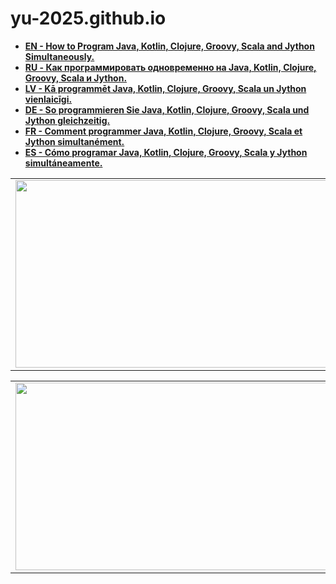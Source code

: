 # yu-2025.github.io

<strong>
  
- <a href="https://yu-2025.github.io/inf/info_EN.html" target="_blank">EN - How to Program Java, Kotlin, Clojure, Groovy, Scala and Jython Simultaneously.</a>
- <a href="https://yu-2025.github.io/inf/info_RU.html" target="_blank">RU - Как программировать одновременно на Java, Kotlin, Clojure, Groovy, Scala и Jython.</a>
- <a href="https://yu-2025.github.io/inf/info_LV.html" target="_blank">LV - Kā programmēt Java, Kotlin, Clojure, Groovy, Scala un Jython vienlaicīgi.</a>
- <a href="https://yu-2025.github.io/inf/info_DE.html" target="_blank">DE - So programmieren Sie Java, Kotlin, Clojure, Groovy, Scala und Jython gleichzeitig.</a>
- <a href="https://yu-2025.github.io/inf/info_FR.html" target="_blank">FR - Comment programmer Java, Kotlin, Clojure, Groovy, Scala et Jython simultanément.</a>
- <a href="https://yu-2025.github.io/inf/info_ES.html" target="_blank">ES - Cómo programar Java, Kotlin, Clojure, Groovy, Scala y Jython simultáneamente.</a>

</strong>

<html>
  <body>
  
  <head>
 </head>
  
<table border="0">
  <tr>
    <td>
      <a href="https://yu-2025.github.io/yu-jago" target="_blank"><img src="https://yu-2025.github.io/yu-jago/screen/JAGO_START_normal.jpg" width="500" height="300"></a>
    </td>
  </tr>
</table>

<table border="0">
  <tr>
    <td>
      <a href="https://yu-2025.github.io/yu-jago-ai" target="_blank"><img src="https://yu-2025.github.io/yu-jago-ai/screen/JAGO-AI_START_normal.jpg" width="500" height="300"></a>
    </td>
  </tr>
</table>

  </body>
</html>
